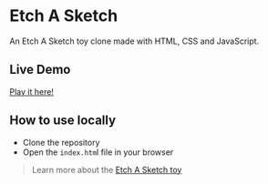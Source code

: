 # Etch A Sketch

An Etch A Sketch toy clone made with HTML, CSS and JavaScript.

## Live Demo

[Play it here!](https://emanuelefavero.github.io/etch-a-sketch/)

## How to use locally

- Clone the repository
- Open the `index.htm`l file in your browser

> Learn more about the [Etch A Sketch toy](https://en.wikipedia.org/wiki/Etch_A_Sketch)
